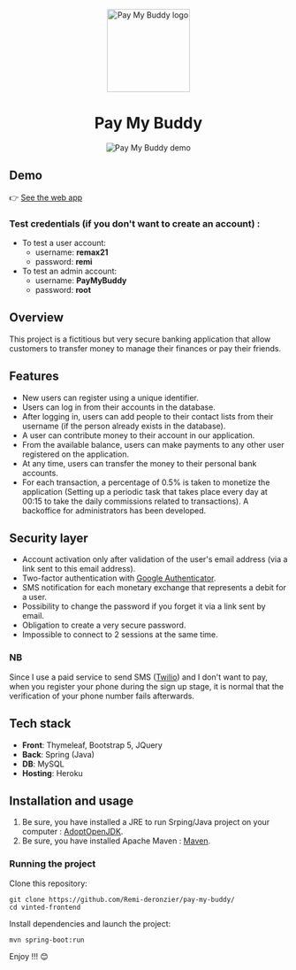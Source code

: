<div align="center">
  <img src="https://user-images.githubusercontent.com/49198371/186253100-30b4cd11-93a7-4acb-bb79-7d1a62a204a2.png" alt="Pay My Buddy logo" style="width:150px;height:150px;"/>
</div>


<h1 align="center">Pay My Buddy</h1>
<p align="center">
  <img src="https://user-images.githubusercontent.com/49198371/186252792-fcc84d0b-8426-456b-b400-8e22d6a75240.gif" alt="Pay My Buddy demo"/>
</p>



## Demo
👉 [See the web app](https://pay-my-buddy-remi.herokuapp.com/)
### Test credentials (if you don't want to create an account) : 
- To test a user account: 
  - username: **remax21**
  - password: **remi**
- To test an admin account: 
  - username: **PayMyBuddy**
  - password: **root**

## Overview
This project is a fictitious but very secure banking application that allow customers to transfer money to manage their finances or pay their friends.

## Features
- New users can register using a unique identifier.
- Users can log in from their accounts in the database.
- After logging in, users can add people to their contact lists from their username (if the person already exists in the database).
- A user can contribute money to their account in our application.
- From the available balance, users can make payments to any other user registered on the application.
- At any time, users can transfer the money to their personal bank accounts.
- For each transaction, a percentage of 0.5% is taken to monetize the application (Setting up a periodic task that takes place every day at 00:15 to take the daily commissions related to transactions). A backoffice for administrators has been developed.

## Security layer
- Account activation only after validation of the user's email address (via a link sent to this email address).
- Two-factor authentication with [Google Authenticator](https://play.google.com/store/apps/details?id=com.google.android.apps.authenticator2&hl=en&gl=US).
- SMS notification for each monetary exchange that represents a debit for a user.
- Possibility to change the password if you forget it via a link sent by email.
- Obligation to create a very secure password.
- Impossible to connect to 2 sessions at the same time.

### NB
Since I use a paid service to send SMS ([Twilio](https://www.twilio.com/)) and I don't want to pay, when you register your phone during the sign up stage, it is normal that the verification of your phone number fails afterwards.

## Tech stack
- **Front**: Thymeleaf, Bootstrap 5, JQuery
- **Back**: Spring (Java)
- **DB**: MySQL
- **Hosting**: Heroku

## Installation and usage
1. Be sure, you have installed a JRE to run Srping/Java project on your computer : [AdoptOpenJDK](https://adoptopenjdk.net/).
2. Be sure, you have installed Apache Maven : [Maven](https://maven.apache.org/install.html).

### Running the project
Clone this repository:
```
git clone https://github.com/Remi-deronzier/pay-my-buddy/
cd vinted-frontend
```

Install dependencies and launch the project:
```
mvn spring-boot:run
```

Enjoy !!! 😊

